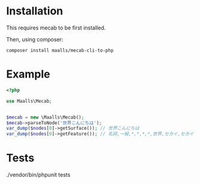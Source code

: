 # Installation

This requires mecab to be first installed.

Then, using composer:
```
composer install maalls/mecab-cli-to-php
```

# Example

```php
<?php 

use Maalls\Mecab;


$mecab = new \Maalls\Mecab();
$mecab->parseToNode('世界こんにちは');
var_dump($nodes[0]->getSurface()); // 世界こんにちは
var_dump($nodes[0]->getFeature()); // 名詞,一般,*,*,*,*,世界,セカイ,セカイ
```

# Tests

./vendor/bin/phpunit tests